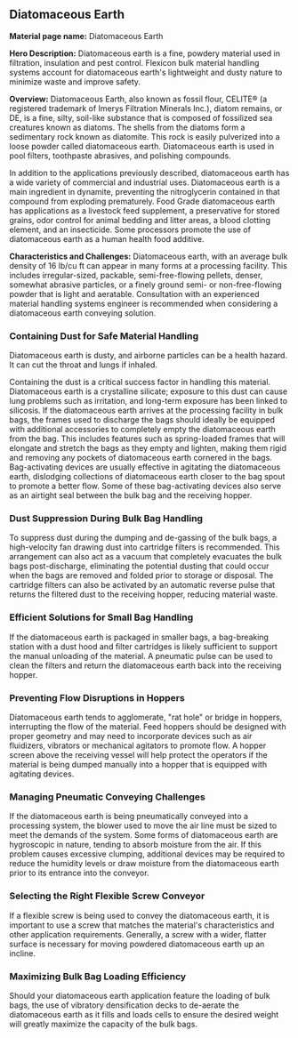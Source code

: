 ## Diatomaceous Earth

**Material page name:** Diatomaceous Earth

**Hero Description:** Diatomaceous earth is a fine, powdery material used in filtration, insulation and pest control. Flexicon bulk material handling systems account for diatomaceous earth's lightweight and dusty nature to minimize waste and improve safety.

**Overview:** Diatomaceous Earth, also known as fossil flour, CELITE® (a registered trademark of Imerys Filtration Minerals Inc.), diatom remains, or DE, is a fine, silty, soil-like substance that is composed of fossilized sea creatures known as diatoms. The shells from the diatoms form a sedimentary rock known as diatomite. This rock is easily pulverized into a loose powder called diatomaceous earth. Diatomaceous earth is used in pool filters, toothpaste abrasives, and polishing compounds.

In addition to the applications previously described, diatomaceous earth has a wide variety of commercial and industrial uses. Diatomaceous earth is a main ingredient in dynamite, preventing the nitroglycerin contained in that compound from exploding prematurely. Food Grade diatomaceous earth has applications as a livestock feed supplement, a preservative for stored grains, odor control for animal bedding and litter areas, a blood clotting element, and an insecticide. Some processors promote the use of diatomaceous earth as a human health food additive.

**Characteristics and Challenges:** Diatomaceous earth, with an average bulk density of 16 lb/cu ft can appear in many forms at a processing facility. This includes irregular-sized, packable, semi-free-flowing pellets, denser, somewhat abrasive particles, or a finely ground semi- or non-free-flowing powder that is light and aeratable. Consultation with an experienced material handling systems engineer is recommended when considering a diatomaceous earth conveying solution.

### Containing Dust for Safe Material Handling

Diatomaceous earth is dusty, and airborne particles can be a health hazard. It can cut the throat and lungs if inhaled.

Containing the dust is a critical success factor in handling this material. Diatomaceous earth is a crystalline silicate; exposure to this dust can cause lung problems such as irritation, and long-term exposure has been linked to silicosis. If the diatomaceous earth arrives at the processing facility in bulk bags, the frames used to discharge the bags should ideally be equipped with additional accessories to completely empty the diatomaceous earth from the bag. This includes features such as spring-loaded frames that will elongate and stretch the bags as they empty and lighten, making them rigid and removing any pockets of diatomaceous earth cornered in the bags. Bag-activating devices are usually effective in agitating the diatomaceous earth, dislodging collections of diatomaceous earth closer to the bag spout to promote a better flow. Some of these bag-activating devices also serve as an airtight seal between the bulk bag and the receiving hopper.

### Dust Suppression During Bulk Bag Handling

To suppress dust during the dumping and de-gassing of the bulk bags, a high-velocity fan drawing dust into cartridge filters is recommended. This arrangement can also act as a vacuum that completely evacuates the bulk bags post-discharge, eliminating the potential dusting that could occur when the bags are removed and folded prior to storage or disposal. The cartridge filters can also be activated by an automatic reverse pulse that returns the filtered dust to the receiving hopper, reducing material waste.

### Efficient Solutions for Small Bag Handling

If the diatomaceous earth is packaged in smaller bags, a bag-breaking station with a dust hood and filter cartridges is likely sufficient to support the manual unloading of the material. A pneumatic pulse can be used to clean the filters and return the diatomaceous earth back into the receiving hopper.

### Preventing Flow Disruptions in Hoppers

Diatomaceous earth tends to agglomerate, "rat hole" or bridge in hoppers, interrupting the flow of the material. Feed hoppers should be designed with proper geometry and may need to incorporate devices such as air fluidizers, vibrators or mechanical agitators to promote flow. A hopper screen above the receiving vessel will help protect the operators if the material is being dumped manually into a hopper that is equipped with agitating devices.

### Managing Pneumatic Conveying Challenges

If the diatomaceous earth is being pneumatically conveyed into a processing system, the blower used to move the air line must be sized to meet the demands of the system. Some forms of diatomaceous earth are hygroscopic in nature, tending to absorb moisture from the air. If this problem causes excessive clumping, additional devices may be required to reduce the humidity levels or draw moisture from the diatomaceous earth prior to its entrance into the conveyor.

### Selecting the Right Flexible Screw Conveyor

If a flexible screw is being used to convey the diatomaceous earth, it is important to use a screw that matches the material's characteristics and other application requirements. Generally, a screw with a wider, flatter surface is necessary for moving powdered diatomaceous earth up an incline.

### Maximizing Bulk Bag Loading Efficiency

Should your diatomaceous earth application feature the loading of bulk bags, the use of vibratory densification decks to de-aerate the diatomaceous earth as it fills and loads cells to ensure the desired weight will greatly maximize the capacity of the bulk bags.
